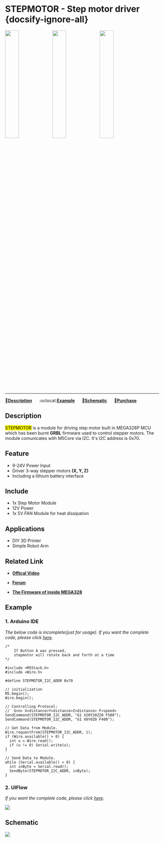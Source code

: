 # STEPMOTOR - Step motor driver {docsify-ignore-all}

<img src="assets/img/product_pics/module/module_stepmotor_01.png" width="30%" height="30%"> <img src="assets/img/product_pics/module/module_stepmotor_02.png" width="30%" height="30%"> <img src="assets/img/product_pics/module/module_stepmotor_03.png" width="30%" height="30%">

<!-- <img src="assets/img/product_pics/module/module_stepmotor_04.png" width="30%" height="30%"> -->

***

:memo:**[Description](#Description)**&nbsp;&nbsp;&nbsp;&nbsp;&nbsp;&nbsp;:octocat:**[Example](#Example)**&nbsp;&nbsp;&nbsp;&nbsp;&nbsp;&nbsp;:electric_plug:**[Schematic](#Schematic)**&nbsp;&nbsp;&nbsp;&nbsp;&nbsp;&nbsp;🛒**[Purchase](https://www.aliexpress.com/store/product/M5Stack-New-Arrival-Stepmotor-Module-for-Arduino-ESP32-GRBL-12C-Step-Motor-MEGA328P-similar-as-12V/3226069_32889109142.html?spm=2114.12010612.8148356.17.50511b9b5ViNuz)**

## Description

<mark>STEPMOTOR</mark> is a module for driving step motor built in MEGA328P MCU which has been burnt **GRBL** firmware used to control stepper motors. The module comunicates with M5Core via I2C. It's I2C address is 0x70.

## Feature

-  9-24V Power Input
-  Driver 3-way stepper motors **(X, Y, Z)**
-  Including a lithium battery interface

## Include

-  1x Step Motor Module
-  12V Power
-  1x 5V FAN Module for heat dissipation

## Applications

-  DIY 3D Printer
-  Simple Robot Arm

## Related Link

- **[Offical Video](https://www.youtube.com/channel/UCozgFVglWYQXbvTmGyS739w)**

- **[Forum](http://forum.m5stack.com/)**

- **[The Firmware of inside MEGA328](https://github.com/m5stack/stepmotor_module/tree/master/Firmware%20for%20stepmotor%20module/GRBL-Arduino-Library)**

## Example

### 1. Arduino IDE

*The below code is incomplete(just for usage). If you want the complete code, please click [here](https://github.com/m5stack/stepmotor_module/tree/master/Example/Arduino).*

```adrduino
/*
    If Button A was pressed,
    stepmotor will rotate back and forth at a time
*/

#include <M5Stack.h>
#include <Wire.h>

#define STEPMOTOR_I2C_ADDR 0x70

// initialization
M5.begin();
Wire.begin();

// Controlling Protocol:
//  G<n> X<distance>Y<distance>Z<distance> F<speed>
SendCommand(STEPMOTOR_I2C_ADDR, "G1 X20Y20Z20 F500");
SendCommand(STEPMOTOR_I2C_ADDR, "G1 X0Y0Z0 F400");

// Get Data from Module.
Wire.requestFrom(STEPMOTOR_I2C_ADDR, 1);
if (Wire.available() > 0) {
  int u = Wire.read();
  if (u != 0) Serial.write(u);
}

// Send Data to Module.
while (Serial.available() > 0) {
  int inByte = Serial.read();
  SendByte(STEPMOTOR_I2C_ADDR, inByte);
}
```

### 2. UIFlow

*If you want the complete code, please click [here](https://github.com/m5stack/M5-ProductExampleCodes/blob/master/Module/STEPMOTOR/UIFlow).*

<img src="assets/img/product_pics/module/module_example/STEPMOTOR/example_module_stepmotor_01.png">

## Schematic

<img src="assets/img/product_pics/module/stepmotor_sch.png">